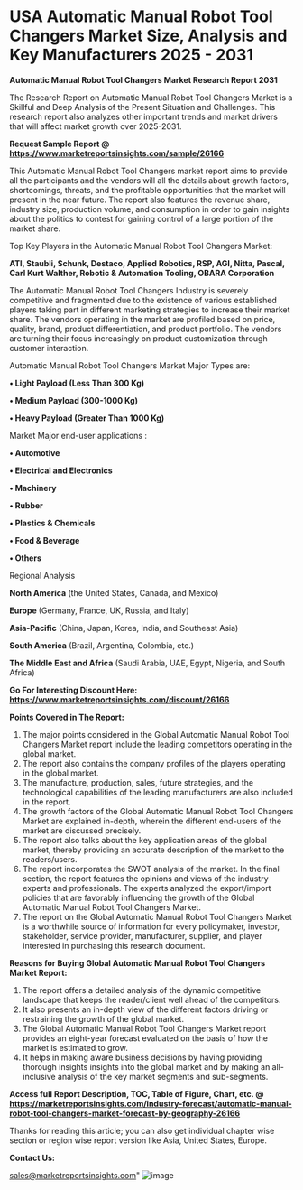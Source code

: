 # USA Automatic Manual Robot Tool Changers Market Size, Analysis and Key Manufacturers 2025 - 2031

<strong>Automatic Manual Robot Tool Changers Market Research Report 2031</strong>

The Research Report on Automatic Manual Robot Tool Changers Market is a Skillful and Deep Analysis of the Present Situation and Challenges. This research report also analyzes other important trends and market drivers that will affect market growth over 2025-2031.

<strong>Request Sample Report @ <a href=https://www.marketreportsinsights.com/sample/26166>https://www.marketreportsinsights.com/sample/26166</a></strong>

This Automatic Manual Robot Tool Changers market report aims to provide all the participants and the vendors will all the details about growth factors, shortcomings, threats, and the profitable opportunities that the market will present in the near future. The report also features the revenue share, industry size, production volume, and consumption in order to gain insights about the politics to contest for gaining control of a large portion of the market share.

Top Key Players in the Automatic Manual Robot Tool Changers Market:

<strong>ATI, Staubli, Schunk, Destaco, Applied Robotics, RSP, AGI, Nitta, Pascal, Carl Kurt Walther, Robotic & Automation Tooling, OBARA Corporation</strong>

The Automatic Manual Robot Tool Changers Industry is severely competitive and fragmented due to the existence of various established players taking part in different marketing strategies to increase their market share. The vendors operating in the market are profiled based on price, quality, brand, product differentiation, and product portfolio. The vendors are turning their focus increasingly on product customization through customer interaction.

Automatic Manual Robot Tool Changers Market Major Types are:

<strong>• Light Payload (Less Than 300 Kg)

• Medium Payload (300-1000 Kg)

• Heavy Payload (Greater Than 1000 Kg)</strong>

Market Major end-user applications :

<strong>• Automotive

• Electrical and Electronics

• Machinery

• Rubber

• Plastics & Chemicals

• Food & Beverage

• Others</strong>

Regional Analysis

</u><strong><b>North America</b></strong> (the United States, Canada, and Mexico)

<strong><b>Europe </b></strong>(Germany, France, UK, Russia, and Italy)

<strong><b>Asia-Pacific</b></strong> (China, Japan, Korea, India, and Southeast Asia)

<strong><b>South America</b></strong> (Brazil, Argentina, Colombia, etc.)

<strong><b>The Middle East and Africa</b></strong> (Saudi Arabia, UAE, Egypt, Nigeria, and South Africa)

<strong>Go For Interesting Discount Here: <a href=https://www.marketreportsinsights.com/discount/26166>https://www.marketreportsinsights.com/discount/26166</a></strong>

<strong>Points Covered in The Report:</strong>
<ol>
  <li>The major points considered in the Global Automatic Manual Robot Tool Changers Market report include the leading competitors operating in the global market.</li>
  <li>The report also contains the company profiles of the players operating in the global market.</li>
  <li>The manufacture, production, sales, future strategies, and the technological capabilities of the leading manufacturers are also included in the report.</li>
  <li>The growth factors of the Global Automatic Manual Robot Tool Changers Market are explained in-depth, wherein the different end-users of the market are discussed precisely.</li>
  <li>The report also talks about the key application areas of the global market, thereby providing an accurate description of the market to the readers/users.</li>
  <li>The report incorporates the SWOT analysis of the market. In the final section, the report features the opinions and views of the industry experts and professionals. The experts analyzed the export/import policies that are favorably influencing the growth of the Global Automatic Manual Robot Tool Changers Market.</li>
  <li>The report on the Global Automatic Manual Robot Tool Changers Market is a worthwhile source of information for every policymaker, investor, stakeholder, service provider, manufacturer, supplier, and player interested in purchasing this research document.</li>
</ol>
<strong>Reasons for Buying Global Automatic Manual Robot Tool Changers Market Report:</strong>

<ol>
  <li>The report offers a detailed analysis of the dynamic competitive landscape that keeps the reader/client well ahead of the competitors.</li>
  <li>It also presents an in-depth view of the different factors driving or restraining the growth of the global market.</li>
  <li>The Global Automatic Manual Robot Tool Changers Market report provides an eight-year forecast evaluated on the basis of how the market is estimated to grow.</li>
  <li>It helps in making aware business decisions by having providing thorough insights insights into the global market and by making an all-inclusive analysis of the key market segments and sub-segments.</li>
</ol>
<strong>Access full Report Description, TOC, Table of Figure, Chart, etc. @ <a href=https://marketreportsinsights.com/industry-forecast/automatic-manual-robot-tool-changers-market-forecast-by-geography-26166>https://marketreportsinsights.com/industry-forecast/automatic-manual-robot-tool-changers-market-forecast-by-geography-26166</a></strong>


Thanks for reading this article; you can also get individual chapter wise section or region wise report version like Asia, United States, Europe.

<strong>Contact Us:</strong>

sales@marketreportsinsights.com"
![image](https://github.com/user-attachments/assets/1680ae68-f7b9-4528-ba65-4fade43dcb40)
